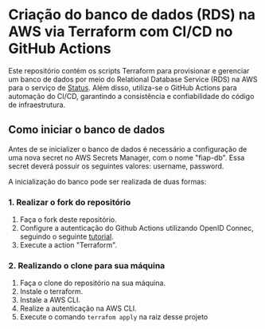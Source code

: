 # Criação do banco de dados (RDS) na AWS via Terraform com CI/CD no GitHub Actions

Este repositório contém os scripts Terraform para provisionar e gerenciar um banco de dados por meio do Relational Database Service (RDS) na AWS para o serviço de [Status](https://github.com/negospo/TCF5-StatusService). Além disso, utiliza-se o GitHub Actions para automação do CI/CD, garantindo a consistência e confiabilidade do código de infraestrutura.

## Como iniciar o banco de dados 

Antes de se inicializer o banco de dados é necessário a configuração de uma nova secret no AWS Secrets Manager, com o nome "fiap-db". Essa secret deverá possuir os seguintes valores: username, password.

A inicialização do banco pode ser realizada de duas formas:

### 1. Realizar o fork do repositório

1. Faça o fork deste repositório.
2. Configure a autenticação do Github Actions utilizando OpenID Connec, seguindo o seguinte [tutorial](https://docs.github.com/en/actions/deployment/security-hardening-your-deployments/configuring-openid-connect-in-amazon-web-services).
3. Execute a action "Terraform".

### 2. Realizando o clone para sua máquina
1. Faça o clone do repositório na sua máquina.
2. Instale o terraform.
3. Instale a AWS CLI.
4. Realize a autenticação na AWS CLI.
5. Execute o comando `terrafom apply` na raiz desse projeto
